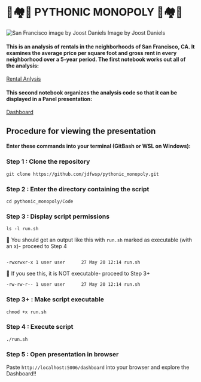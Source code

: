 # 🐍🏘️🎩 PYTHONIC MONOPOLY 🎩🏘️🐍
![San Francisco image by Joost Daniels](https://lp-cms-production.imgix.net/2019-06/9cf024dfd5c0bcb2b17f4785340145ea-san-francisco.jpg)
Image by Joost Daniels
#### This is an analysis of rentals in the neighborhoods of San Francisco, CA.  It examines the average price per square foot and gross rent in every neighborhood over a 5-year period.  The first notebook works out all of the analysis:
[Rental Anlysis](https://github.com/jdfwsp/pythonic_monopoly/blob/main/Code/rental_analysis.ipynb)

#### This second notebook organizes the analysis code so that it can be displayed in a Panel presentation:
[Dashboard](https://github.com/jdfwsp/pythonic_monopoly/blob/main/Code/dashboard.ipynb)

## Procedure for viewing the presentation
#### Enter these commands into your terminal (GitBash or WSL on Windows):
### Step 1 : Clone the repository
```
git clone https://github.com/jdfwsp/pythonic_monopoly.git
```
### Step 2 : Enter the directory containing the script
```
cd pythonic_monopoly/Code
```
### Step 3 : Display script permissions
```git pus
ls -l run.sh
```
🚨 You should get an output like this with ``run.sh`` marked as executable (with an x)- proceed to Step 4
```

-rwxrwxr-x 1 user user      27 May 20 12:14 run.sh
```
🚨 If you see this, it is NOT executable- proceed to Step 3+
```
-rw-rw-r-- 1 user user      27 May 20 12:14 run.sh
```
### Step 3+ : Make script executable
```
chmod +x run.sh
```
### Step 4 : Execute script
```
./run.sh
```
### Step 5 : Open presentation in browser
Paste ``http://localhost:5006/dashboard`` into your browser and explore the Dashboard!!




